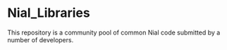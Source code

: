# Nial_Libraries

This repository is a community pool of common Nial code submitted by a number of developers.


